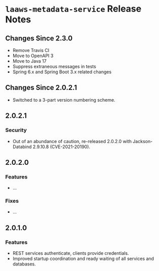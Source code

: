 # `laaws-metadata-service` Release Notes
## Changes Since 2.3.0
* Remove  Travis CI
* Move to OpenAPI 3
* Move to Java 17
* Suppress extraneous messages in tests
* Spring 6.x and Spring Boot 3.x related changes


## Changes Since 2.0.2.1

*   Switched to a 3-part version numbering scheme.

## 2.0.2.1

### Security

*   Out of an abundance of caution, re-released 2.0.2.0 with Jackson-Databind 2.9.10.8 (CVE-2021-20190).

## 2.0.2.0

### Features

*   ...

### Fixes

*   ...

## 2.0.1.0

### Features

*   REST services authenticate, clients provide credentials.
*   Improved startup coordination and ready waiting of all services and databases.

